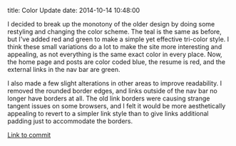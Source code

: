 title: Color Update
date: 2014-10-14 10:48:00

I decided to break up the monotony of the older design by doing some restyling and changing the color scheme. The teal
is the same as before, but I've added red and green to make a simple yet effective tri-color style. I think these
small variations do a lot to make the site more interesting and appealing, as not everything is the same exact color
in every place. Now, the home page and posts are color coded blue, the resume is red, and the external links in the nav
bar are green.

I also made a few slight alterations in other areas to improve readability. I removed the rounded border edges, and
links outside of the nav bar no longer have borders at all. The old link borders were causing strange tangent issues
on some browsers, and I felt it would be more aesthetically appealing to revert to a simpler link style than to give
links additional padding just to accommodate the borders.

[Link to commit]()
